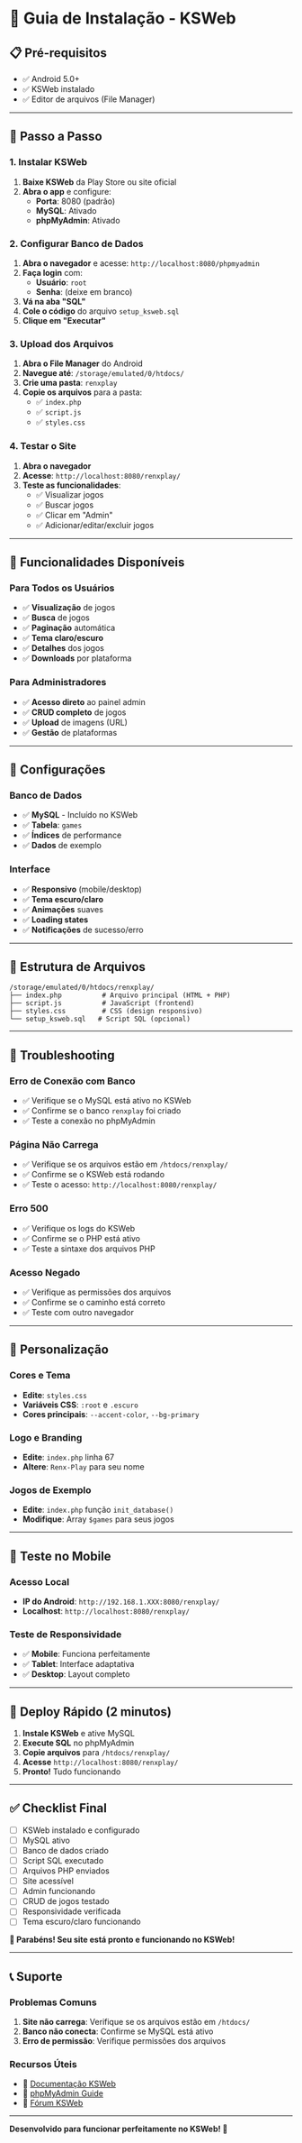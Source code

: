 # 🚀 Guia de Instalação - KSWeb

## 📋 Pré-requisitos

- ✅ Android 5.0+
- ✅ KSWeb instalado
- ✅ Editor de arquivos (File Manager)

---

## 🎯 Passo a Passo

### 1. Instalar KSWeb

1. **Baixe KSWeb** da Play Store ou site oficial
2. **Abra o app** e configure:
   - **Porta**: 8080 (padrão)
   - **MySQL**: Ativado
   - **phpMyAdmin**: Ativado

### 2. Configurar Banco de Dados

1. **Abra o navegador** e acesse: `http://localhost:8080/phpmyadmin`
2. **Faça login** com:
   - **Usuário**: `root`
   - **Senha**: (deixe em branco)
3. **Vá na aba "SQL"**
4. **Cole o código** do arquivo `setup_ksweb.sql`
5. **Clique em "Executar"**

### 3. Upload dos Arquivos

1. **Abra o File Manager** do Android
2. **Navegue até**: `/storage/emulated/0/htdocs/`
3. **Crie uma pasta**: `renxplay`
4. **Copie os arquivos** para a pasta:
   - ✅ `index.php`
   - ✅ `script.js`
   - ✅ `styles.css`

### 4. Testar o Site

1. **Abra o navegador**
2. **Acesse**: `http://localhost:8080/renxplay/`
3. **Teste as funcionalidades**:
   - ✅ Visualizar jogos
   - ✅ Buscar jogos
   - ✅ Clicar em "Admin"
   - ✅ Adicionar/editar/excluir jogos

---

## 🎯 Funcionalidades Disponíveis

### Para Todos os Usuários
- ✅ **Visualização** de jogos
- ✅ **Busca** de jogos
- ✅ **Paginação** automática
- ✅ **Tema claro/escuro**
- ✅ **Detalhes** dos jogos
- ✅ **Downloads** por plataforma

### Para Administradores
- ✅ **Acesso direto** ao painel admin
- ✅ **CRUD completo** de jogos
- ✅ **Upload** de imagens (URL)
- ✅ **Gestão** de plataformas

---

## 🔧 Configurações

### Banco de Dados
- ✅ **MySQL** - Incluído no KSWeb
- ✅ **Tabela**: `games`
- ✅ **Índices** de performance
- ✅ **Dados** de exemplo

### Interface
- ✅ **Responsivo** (mobile/desktop)
- ✅ **Tema escuro/claro**
- ✅ **Animações** suaves
- ✅ **Loading states**
- ✅ **Notificações** de sucesso/erro

---

## 📁 Estrutura de Arquivos

```
/storage/emulated/0/htdocs/renxplay/
├── index.php          # Arquivo principal (HTML + PHP)
├── script.js          # JavaScript (frontend)
├── styles.css         # CSS (design responsivo)
└── setup_ksweb.sql   # Script SQL (opcional)
```

---

## 🐛 Troubleshooting

### Erro de Conexão com Banco
- ✅ Verifique se o MySQL está ativo no KSWeb
- ✅ Confirme se o banco `renxplay` foi criado
- ✅ Teste a conexão no phpMyAdmin

### Página Não Carrega
- ✅ Verifique se os arquivos estão em `/htdocs/renxplay/`
- ✅ Confirme se o KSWeb está rodando
- ✅ Teste o acesso: `http://localhost:8080/renxplay/`

### Erro 500
- ✅ Verifique os logs do KSWeb
- ✅ Confirme se o PHP está ativo
- ✅ Teste a sintaxe dos arquivos PHP

### Acesso Negado
- ✅ Verifique as permissões dos arquivos
- ✅ Confirme se o caminho está correto
- ✅ Teste com outro navegador

---

## 🎨 Personalização

### Cores e Tema
- **Edite**: `styles.css`
- **Variáveis CSS**: `:root` e `.escuro`
- **Cores principais**: `--accent-color`, `--bg-primary`

### Logo e Branding
- **Edite**: `index.php` linha 67
- **Altere**: `Renx-Play` para seu nome

### Jogos de Exemplo
- **Edite**: `index.php` função `init_database()`
- **Modifique**: Array `$games` para seus jogos

---

## 📱 Teste no Mobile

### Acesso Local
- **IP do Android**: `http://192.168.1.XXX:8080/renxplay/`
- **Localhost**: `http://localhost:8080/renxplay/`

### Teste de Responsividade
- ✅ **Mobile**: Funciona perfeitamente
- ✅ **Tablet**: Interface adaptativa
- ✅ **Desktop**: Layout completo

---

## 🚀 Deploy Rápido (2 minutos)

1. **Instale KSWeb** e ative MySQL
2. **Execute SQL** no phpMyAdmin
3. **Copie arquivos** para `/htdocs/renxplay/`
4. **Acesse** `http://localhost:8080/renxplay/`
5. **Pronto!** Tudo funcionando

---

## ✅ Checklist Final

- [ ] KSWeb instalado e configurado
- [ ] MySQL ativo
- [ ] Banco de dados criado
- [ ] Script SQL executado
- [ ] Arquivos PHP enviados
- [ ] Site acessível
- [ ] Admin funcionando
- [ ] CRUD de jogos testado
- [ ] Responsividade verificada
- [ ] Tema escuro/claro funcionando

**🎉 Parabéns! Seu site está pronto e funcionando no KSWeb!**

---

## 📞 Suporte

### Problemas Comuns
1. **Site não carrega**: Verifique se os arquivos estão em `/htdocs/`
2. **Banco não conecta**: Confirme se MySQL está ativo
3. **Erro de permissão**: Verifique permissões dos arquivos

### Recursos Úteis
- 📖 [Documentação KSWeb](https://ksweb.com/)
- 🔧 [phpMyAdmin Guide](https://www.phpmyadmin.net/docs/)
- 💬 [Fórum KSWeb](https://ksweb.com/forum/)

---

**Desenvolvido para funcionar perfeitamente no KSWeb! 🚀**